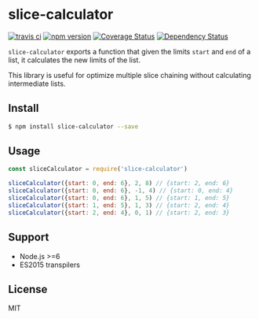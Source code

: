 # slice-calculator

[![travis ci][1]][2]
[![npm version][3]][4]
[![Coverage Status][5]][6]
[![Dependency Status][7]][8]

`slice-calculator` exports a function that given the limits `start` and `end` of a list, it calculates the new limits of the list.

This library is useful for optimize multiple slice chaining without calculating intermediate lists.

## Install

``` bash
$ npm install slice-calculator --save
```

## Usage
``` JavaScript
const sliceCalculator = require('slice-calculator')

sliceCalculator({start: 0, end: 6}, 2, 8) // {start: 2, end: 6}
sliceCalculator({start: 0, end: 6}, -1, 4) // {start: 0, end: 4}
sliceCalculator({start: 0, end: 6}, 1, 5) // {start: 1, end: 5}
sliceCalculator({start: 1, end: 5}, 1, 3) // {start: 2, end: 4}
sliceCalculator({start: 2, end: 4}, 0, 1) // {start: 2, end: 3}
```

## Support
- Node.js >=6
- ES2015 transpilers

## License
MIT

  [1]: https://travis-ci.org/xgbuils/slice-calculator.svg?branch=master
  [2]: https://travis-ci.org/xgbuils/slice-calculator
  [3]: https://badge.fury.io/js/slice-calculator.svg
  [4]: https://badge.fury.io/js/slice-calculator
  [5]: https://coveralls.io/repos/github/xgbuils/slice-calculator/badge.svg?branch=master
  [6]: https://coveralls.io/github/xgbuils/slice-calculator?branch=master
  [7]: https://david-dm.org/xgbuils/slice-calculator.svg
  [8]: https://david-dm.org/xgbuils/slice-calculator
  